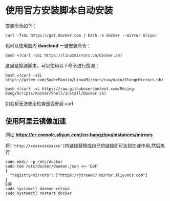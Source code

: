 # 使用官方安装脚本自动安装

安装命令如下：

```shell
curl -fsSL https://get.docker.com | bash -s docker --mirror Aliyun
```

也可以使用国内 **daocloud** 一键安装命令：

```shell
bash <(curl -sSL https://linuxmirrors.cn/docker.sh)
```

这里是换源脚本，可以使用以下命令进行换源：

```shell
bash <(curl -sSL https://gitee.com/SuperManito/LinuxMirrors/raw/main/ChangeMirrors.sh)
```

```shell
bash <(curl -sL https://raw.githubusercontent.com/MoLing-Dong/Scripts/master/Shell/install/Docker.sh)
```

如若都无法使用检查是否安装 curl

## 使用阿里云镜像加速

网址
**<https://cr.console.aliyun.com/cn-hangzhou/instances/mirrors>**

将`['http://xxxxxxxxxxxxx']`内链接替换成自己的链接即可达到加速作用,然后执行

```shell
sudo mkdir -p /etc/docker
sudo tee /etc/docker/daemon.json <<-'EOF'
{
  "registry-mirrors": ["https://jtrsewc7.mirror.aliyuncs.com"]
}
EOF
sudo systemctl daemon-reload
sudo systemctl restart docker
```

<!--
```shell
sudo mkdir -p /etc/docker
sudo tee /etc/docker/daemon.json <<-'EOF'
{
  "registry-mirrors": ["https://jtrsewc7.mirror.aliyuncs.com"]
}
EOF
sudo systemctl daemon-reload
sudo systemctl restart docker
``` -->
